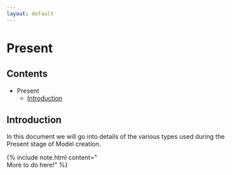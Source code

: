 ```yaml
---
layout: default
---
```

# Present

## Contents

- Present
  - [Introduction](#introduction)


## Introduction

In this document we will go into details of the various types used during the Present stage of Model creation.


{% include note.html content="<br>More to do here!" %}
